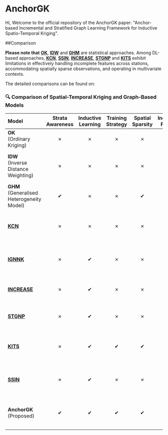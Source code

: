 # AnchorGK 

Hi, Welcome to the official repository of the AnchorGK paper: "Anchor-based Incremental and Stratified Graph Learning Framework for Inductive Spatio-Temporal Kriging". 

##Comparison

**Please note that** [**OK**](https://link.springer.com/book/10.1007/978-3-662-05294-5), [**IDW**](https://www.sciencedirect.com/science/article/abs/pii/S0098300408000721) and [**GHM**](https://www.tandfonline.com/doi/full/10.1080/13658816.2022.2147530?scroll=top&needAccess=true) are statistical approaches.
Among DL-based approaches, [**KCN**](https://arxiv.org/pdf/2306.09463), [**SSIN**](https://arxiv.org/pdf/2311.15530), [**INCREASE**](https://arxiv.org/abs/2302.02738), [**STGNP**](https://dl.acm.org/doi/pdf/10.1145/3580305.3599372) and [**KITS**](https://arxiv.org/pdf/2311.02565) exhibit limitations in effectively handling incomplete features across stations, accommodating spatially sparse observations, and operating in multivariate contexts.

The detailed comparisons can be found on:

### 🔍 **Comparison of Spatial-Temporal Kriging and Graph-Based Models**

| **Model** | **Strata Awareness** | **Inductive Learning** | **Training Strategy** | **Spatial Sparsity** | **Incomplete Features** | **Multivariate** | **Efficiency** | **Strengths** | **Limitations** |
| :-- | :--------------------: | :----------------------: | :--------------------: | :-------------------: | :----------------------: | :---------------: | :------------: | :-----------: | :-------------- |
| **OK**<br>(Ordinary Kriging) | ✗ | ✗ | ✗ | ✗ | ✗ | ✗ | Moderate | Classic geostatistical baseline | Not scalable; ignores heterogeneity |
| **IDW**<br>(Inverse Distance Weighting) | ✗ | ✗ | ✗ | ✗ | ✗ | ✗ | High | Simple, no training required | Ignores spatial correlation; no uncertainty |
| **GHM**<br>(Generalised Heterogeneity Model) | ✔ | ✗ | ✗ | ✔ | ✗ | ✗ | Medium | Captures stratified spatial variation | Non-inductive; fixed spatial graph |
| [**KCN**](https://arxiv.org/pdf/2306.09463) | ✗ | ✗ | ✗ | ✗ | ✗ | ✗ | Medium | CNN-based spatial learning | Fails on missing data and multivariate input |
| [**IGNNK**](https://openreview.net/forum?id=jeBic1U1KXz) | ✗ | ✔ | ✗ | ✗ | ✗ | ✗ | High | Inductive GNN-based kriging | Ignores strata; lacks incomplete feature support |
| [**INCREASE**](https://arxiv.org/abs/2302.02738) | ✗ | ✔ | ✗ | ✗ | ✗ | ✗ | Medium | Strong inductive ability | Weak for sparse or multivariate settings |
| [**STGNP**](https://dl.acm.org/doi/pdf/10.1145/3580305.3599372) | ✗ | ✔ | ✗ | ✗ | ✗ | ✔ | Medium | Multivariate spatiotemporal learning | Incomplete feature handling is weak |
| [**KITS**](https://arxiv.org/pdf/2311.02565) | ✗ | ✔ | ✔ | ✔ | ✗ | ✗ | Low | Supports sparsity and incremental updates | Biased by pseudo nodes; lacks multivariate support |
| [**SSIN**](https://arxiv.org/pdf/2311.15530) | ✗ | ✔ | ✗ | ✗ | ✗ | ✗ | Medium | Lightweight and spatially aware | No support for incomplete or multivariate data |
| **AnchorGK**<br>(Proposed) | ✔ | ✔ | ✔ | ✔ | ✔ | ✔ | High | Full support for spatial and feature heterogeneity | Scaling to ultra-large graphs remains to be explored |

